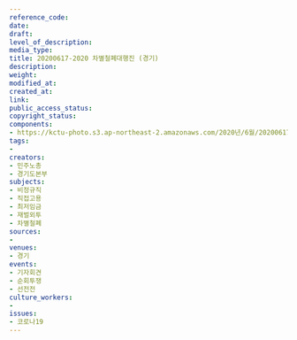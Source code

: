 ```yaml
---
reference_code: 
date: 
draft: 
level_of_description: 
media_type: 
title: 20200617-2020 차별철폐대행진 (경기)
description: 
weight: 
modified_at: 
created_at: 
link: 
public_access_status: 
copyright_status: 
components:
- https://kctu-photo.s3.ap-northeast-2.amazonaws.com/2020년/6월/20200617-2020+차별철폐대행진+(경기)/_5D_0532.jpg
tags:
- 
creators:
- 민주노총
- 경기도본부
subjects:
- 비정규직
- 직접고용
- 최저임금
- 재벌외투
- 차별철폐
sources:
- 
venues:
- 경기
events:
- 기자회견
- 순회투쟁
- 선전전
culture_workers:
- 
issues:
- 코로나19
---
```

